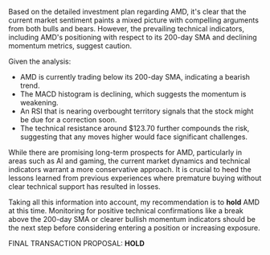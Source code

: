 Based on the detailed investment plan regarding AMD, it's clear that the current market sentiment paints a mixed picture with compelling arguments from both bulls and bears. However, the prevailing technical indicators, including AMD's positioning with respect to its 200-day SMA and declining momentum metrics, suggest caution.

Given the analysis:

- AMD is currently trading below its 200-day SMA, indicating a bearish trend.
- The MACD histogram is declining, which suggests the momentum is weakening.
- An RSI that is nearing overbought territory signals that the stock might be due for a correction soon.
- The technical resistance around $123.70 further compounds the risk, suggesting that any moves higher would face significant challenges.

While there are promising long-term prospects for AMD, particularly in areas such as AI and gaming, the current market dynamics and technical indicators warrant a more conservative approach. It is crucial to heed the lessons learned from previous experiences where premature buying without clear technical support has resulted in losses. 

Taking all this information into account, my recommendation is to **hold** AMD at this time. Monitoring for positive technical confirmations like a break above the 200-day SMA or clearer bullish momentum indicators should be the next step before considering entering a position or increasing exposure.

FINAL TRANSACTION PROPOSAL: **HOLD**